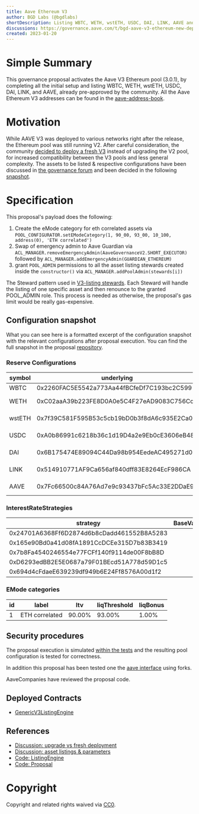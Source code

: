 ```yaml
---
title: Aave Ethereum V3
author: BGD Labs (@bgdlabs)
shortDescription: Listing WBTC, WETH, wstETH, USDC, DAI, LINK, AAVE and activating Ethereum V3 Pool
discussions: https://governance.aave.com/t/bgd-aave-v3-ethereum-new-deployment-vs-aave-v2-upgrade/9990/16
created: 2023-01-20
---
```


# Simple Summary

This governance proposal activates the Aave V3 Ethereum pool (3.0.1), by completing all the initial setup and listing WBTC, WETH, wstETH, USDC, DAI, LINK, and AAVE, already pre-approved by the community.
All the Aave Ethereum V3 addresses can be found in the [aave-address-book](https://github.com/bgd-labs/aave-address-book/blob/main/src/AaveV3Ethereum.sol).

# Motivation

While AAVE V3 was deployed to various networks right after the release, the Ethereum pool was still running V2.
After careful consideration, the community [decided to deploy a fresh V3](https://snapshot.org/#/aave.eth/proposal/0x584eb4e0f79e1d9dcdd99b3a0c831bfc3c654af3f8f619d5f68eae23cd9cb149) instead of upgrading the V2 pool, for increased compatibility between the V3 pools and less general complexity.
The assets to be listed & respective configurations have been discussed in [the governance forum](https://governance.aave.com/t/arc-aave-v3-ethereum-deployment-assets-and-configurations/10238) and been decided in the following [snapshot](https://snapshot.org/#/aave.eth/proposal/0xc31254fac1369090cea7c0105cbc6381b72189c038391996f855708ff2e0c02e).

# Specification

This proposal's payload does the following:

1. Create the eMode category for eth correlated assets via `POOL_CONFIGURATOR.setEModeCategory(1, 90_00, 93_00, 10_100, address(0), 'ETH correlated')`
2. Swap of emergency admin to Aave Guardian via `ACL_MANAGER.removeEmergencyAdmin(AaveGovernanceV2.SHORT_EXECUTOR)` followed by `ACL_MANAGER.addEmergencyAdmin(GUARDIAN_ETHEREUM)`
3. grant `POOL_ADMIN` permissions to all the asset listing stewards created inside the `constructor()` via `ACL_MANAGER.addPoolAdmin(stewards[i])`

The Steward pattern used in [V3-listing stewards](https://github.com/bgd-labs/aave-v3-listing-stewards/blob/feat/v3-ethereum-tests/src/contracts/common/StewardBase.sol#L8). Each Steward will handle the listing of one specific asset and then renounce to the granted POOL_ADMIN role. This process is needed as otherwise, the proposal's gas limit would be really gas-expensive.

## Configuration snapshot

What you can see here is a formatted excerpt of the configuration snapshot with the relevant configurations after proposal execution.
You can find the full snapshot in the proposal [repository](https://github.com/bgd-labs/aave-v3-ethereum-proposal/blob/main/reports/0x87870Bca3F3fD6335C3F4ce8392D69350B4fA4E2_post-stewards-aave-v3-ethereum.md).

### Reserve Configurations

| symbol | underlying                                 |    ltv | liqThreshold | liqBonus | liqProtocolFee | reserveFactor | borrowingEnabled |          supplyCap |          borrowCap | eModeCategory | interestRateStrategy                       | isFlashloanable |
| ------ | ------------------------------------------ | -----: | -----------: | -------: | -------------: | ------------: | ---------------: | -----------------: | -----------------: | ------------: | ------------------------------------------ | --------------- |
| WBTC   | 0x2260FAC5E5542a773Aa44fBCfeDf7C193bc2C599 | 70.00% |       75.00% |    6.25% |            10% |           20% |             true |         43'000 BTC |         28'000 BTC |             0 | 0x24701A6368Ff6D2874d6b8cDadd461552B8A5283 | true            |
| WETH   | 0xC02aaA39b223FE8D0A0e5C4F27eAD9083C756Cc2 | 80.00% |       82.50% |    5.00% |            10% |           15% |             true |     1'800'000 WETH |     1'400'000 WETH |             1 | 0x165e90Bd0a41d08fA1891CcDCEe315D7b83B3419 | true            |
| wstETH | 0x7f39C581F595B53c5cb19bD0b3f8dA6c935E2Ca0 | 68.50% |       79.50% |    7.00% |            10% |           15% |             true |     200'000 wstETH |       3'000 wstETH |             1 | 0x7b8Fa4540246554e77FCFf140f9114de00F8bB8D | true            |
| USDC   | 0xA0b86991c6218b36c1d19D4a2e9Eb0cE3606eB48 | 74.00% |       76.00% |    4.50% |            20% |           10% |             true | 1'760'000'000 USDC | 1'580'000'000 USDC |             0 | 0xD6293edBB2E5E0687a79F01BEcd51A778d59D1c5 | true            |
| DAI    | 0x6B175474E89094C44Da98b954EedeAC495271d0F | 64.00% |       77.00% |    4.00% |            20% |           10% |             true |    338'000'000 DAI |    271'000'000 DAI |             0 | 0x694d4cFdaeE639239df949b6E24Ff8576A00d1f2 | true            |
| LINK   | 0x514910771AF9Ca656af840dff83E8264EcF986CA | 50.00% |       65.00% |    7.50% |            10% |           20% |             true |    24'000'000 LINK |    13'000'000 LINK |             0 | 0x24701A6368Ff6D2874d6b8cDadd461552B8A5283 | true            |
| AAVE   | 0x7Fc66500c84A76Ad7e9c93437bFc5Ac33E2DDaE9 | 60.00% |       70.00% |    7.50% |            10% |            0% |            false |     1'850'000 AAVE |             0 AAVE |             0 | 0x24701A6368Ff6D2874d6b8cDadd461552B8A5283 | false           |

### InterestRateStrategies

| strategy                                   | BaseVariableBorrowRate | VariableRateSlope1 | VariableRateSlope2 | optimalUsageRatio | maxExcessUsageRatio |
| ------------------------------------------ | ---------------------: | -----------------: | -----------------: | ----------------: | ------------------: |
| 0x24701A6368Ff6D2874d6b8cDadd461552B8A5283 |                     0% |              7.00% |            300.00% |            45.00% |              55.00% |
| 0x165e90Bd0a41d08fA1891CcDCEe315D7b83B3419 |                  1.00% |              4.80% |             80.00% |            80.00% |              20.00% |
| 0x7b8Fa4540246554e77FCFf140f9114de00F8bB8D |                   2.5% |              4.50% |             80.00% |            45.00% |              55.00% |
| 0xD6293edBB2E5E0687a79F01BEcd51A778d59D1c5 |                     0% |              4.00% |             60.00% |            90.00% |              10.00% |
| 0x694d4cFdaeE639239df949b6E24Ff8576A00d1f2 |                     0% |              4.00% |             75.00% |            80.00% |              20.00% |

### EMode categories

| id  | label          | ltv    | liqThreshold | liqBonus |
| --- | -------------- | ------ | ------------ | -------- |
| 1   | ETH correlated | 90.00% | 93.00%       | 1.00%    |

## Security procedures

The proposal execution is simulated [within the tests](https://github.com/bgd-labs/aave-v3-ethereum-proposal/blob/main/tests/AaveV3EthereumActivation.t.sol) and the resulting pool configuration is tested for correctness.

In addition this proposal has been tested one the [aave interface](https://github.com/aave/interface) using forks.

AaveCompanies have reviewed the proposal code.

## Deployed Contracts

- [GenericV3ListingEngine](https://etherscan.io/address/0xC51e6E38d406F98049622Ca54a6096a23826B426#code)

## References

- [Discussion: upgrade vs fresh deployment](https://governance.aave.com/t/bgd-aave-v3-ethereum-new-deployment-vs-aave-v2-upgrade/9990)
- [Discussion: asset listings & parameters](https://governance.aave.com/t/arc-aave-v3-ethereum-deployment-assets-and-configurations/10238)
- [Code: ListingEngine](https://github.com/bgd-labs/aave-helpers/tree/master/src/v3-listing-engine)
- [Code: Proposal](https://github.com/bgd-labs/aave-v3-ethereum-proposal)

# Copyright

Copyright and related rights waived via [CC0](https://creativecommons.org/publicdomain/zero/1.0/).
